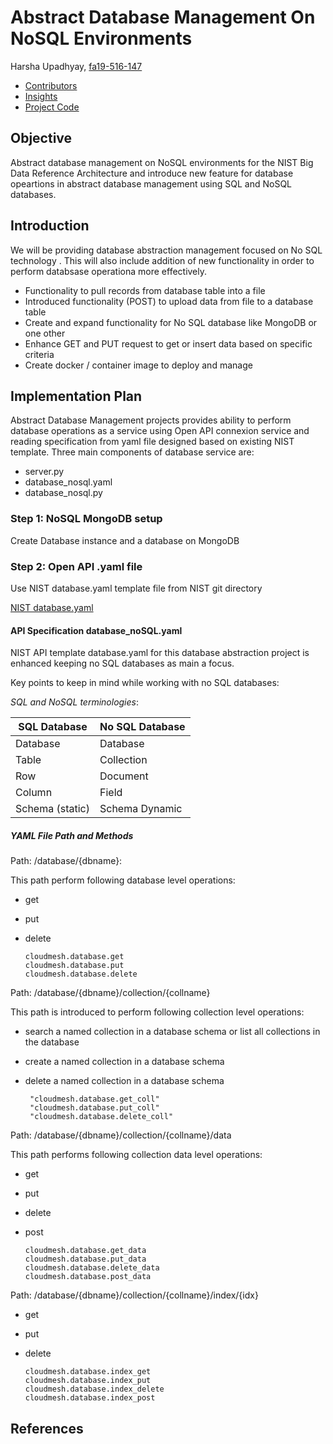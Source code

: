 # Abstract Database Management On NoSQL Environments

Harsha Upadhyay, [fa19-516-147](https://github.com/cloudmesh-community/fa19-516-147/edit/master/project/report_616.md)

* [Contributors](https://github.com/cloudmesh-community/fa19-516-147/graphs/contributors)
* [Insights](https://github.com/cloudmesh-community/fa19-516-147/pulse)
* [Project Code](https://github.com/cloudmesh-community/fa19-516-147/tree/master/project/project_code)

## Objective

Abstract database management on NoSQL environments for the NIST Big Data Reference Architecture and introduce new feature for database opeartions in abstract database management using SQL and NoSQL databases.

## Introduction

We will be providing database abstraction management focused on No SQL technology . 
This will also include addition of new functionality in order to perform databsase operationa more effectively.

* Functionality to pull records from database table into a file
* Introduced functionality (POST) to upload data from file to a database table
* Create and expand functionality for No SQL database like MongoDB or one other
* Enhance GET and PUT request to get or insert data based on specific criteria
* Create docker / container image to deploy and manage

## Implementation Plan 

Abstract Database Management projects provides ability to perform
database operations as a service using Open API connexion service and
reading specification from yaml file designed based on existing NIST
template. Three main components of database service are:

* server.py 
* database_nosql.yaml
* database_nosql.py

### Step 1: NoSQL MongoDB setup

Create Database instance and a database on MongoDB
 
### Step 2: Open API .yaml file

Use NIST database.yaml template file from NIST git directory

[NIST database.yaml](https://github.com/cloudmesh/cloudmesh-nist/blob/master/spec/database.yaml)

#### API Specification database_noSQL.yaml

NIST API template database.yaml for this database abstraction project is
enhanced keeping no SQL databases as main a focus. 

Key points to keep in mind while working with no SQL databases:


*SQL and NoSQL terminologies*: 

|**SQL Database**| **No SQL Database**|
-----------------|--------------------|
| Database       | Database           |
| Table          | Collection         |
| Row            | Document           |
| Column         | Field              |
| Schema (static)| Schema Dynamic     |



##### YAML File Path and Methods

Path: /database/{dbname}:

This path perform following database level operations:

* get
* put 
* delete

   ```
   cloudmesh.database.get
   cloudmesh.database.put
   cloudmesh.database.delete
   ```

Path: /database/{dbname}/collection/{collname}

This path is introduced to perform following collection level operations:
 
 * search a named collection in a database schema or list all collections in the database 
 * create a named collection in a database schema
 * delete a named collection in a database schema
 
   ```
    "cloudmesh.database.get_coll" 
    "cloudmesh.database.put_coll" 
    "cloudmesh.database.delete_coll" 
   ```
   
Path: /database/{dbname}/collection/{collname}/data

This path performs following collection data level operations:

* get
* put
* delete
* post

   ```
   cloudmesh.database.get_data
   cloudmesh.database.put_data
   cloudmesh.database.delete_data
   cloudmesh.database.post_data
   ```

Path: /database/{dbname}/collection/{collname}/index/{idx}

* get
* put
* delete

   ```
   cloudmesh.database.index_get
   cloudmesh.database.index_put
   cloudmesh.database.index_delete
   cloudmesh.database.index_post
   ```

## References
